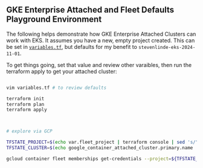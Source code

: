 

## GKE Enterprise Attached and Fleet Defaults Playground Environment

The following helps demonstrate how GKE Enterprise Attached Clusters can work with EKS. It assumes you have a new, empty project created. This can be set in [`variables.tf`](terraform/variables.tf), but defaults for my benefit to `stevenlinde-eks-2024-11-01`. 

To get things going, set that value and review other varaibles, then run the terraform apply to get your attached cluster:

```bash

vim variables.tf # to review defaults

terraform init
terraform plan
terraform apply



# explore via GCP

TFSTATE_PROJECT=$(echo var.fleet_project | terraform console | sed 's/"//g')
TFSTATE_CLUSTER=$(echo google_container_attached_cluster.primary.name | terraform console | sed 's/"//g')

gcloud container fleet memberships get-credentials --project=${TFSTATE_PROJECT} ${TFSTATE_CLUSTER}


```

